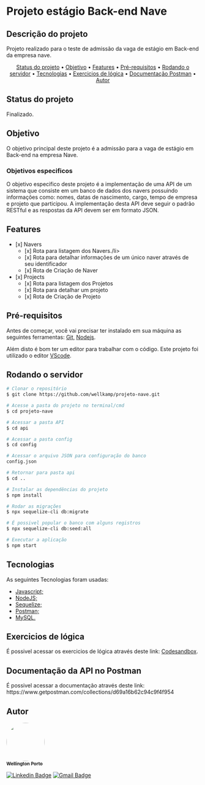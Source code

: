 <h1> Projeto estágio Back-end Nave </h1> 
<h2> Descrição do projeto </h2>
<p> Projeto realizado para o teste de admissão da vaga de estágio em Back-end da empresa nave.</p>
<p> </p>

<p align="center">
 <a href="#status">Status do projeto</a> •
 <a href="#objetivo">Objetivo</a> •
 <a href="#features">Features</a> • 
 <a href="#prerequisitos">Pré-requisitos</a> • 
 <a href="#rodando">Rodando o servidor</a> • 
 <a href="#tecnologias">Tecnologias</a> • 
 <a href="#logica">Exercicios de lógica</a> •
 <a href="#postman">Documentação Postman</a> •
 <a href="#autor">Autor</a>
</p>

<h2 id='status'>Status do projeto</h2>
<p>Finalizado.</p>

<h2>Objetivo</h2>
<p>O objetivo principal deste projeto é a admissão para a vaga de estágio em Back-end na empresa Nave.</p>
<h3>Objetivos especificos</h3>
<p>O objetivo especifico deste projeto é a implementação de uma API de um sistema que consiste
em um banco de dados dos navers possuindo informações como: nomes, datas de nascimento, cargo, tempo de empresa e projeto que participou. 
A implementação desta API deve seguir o padrão RESTful e as respostas da API devem ser em formato JSON.</p>


<h2 id='features'>Features</h2>
<ul>
<li>[x] Navers
<ul>
<li>[x] Rota para listagem dos Navers./li>
<li>[x] Rota para detalhar informações de um único naver através de seu identificador</li>
<li>[x] Rota de Criação de Naver</li>
</ul>
</li>

<li>[x] Projects
<ul>
<li>[x] Rota para listagem dos Projetos</li>
<li>[x] Rota para detalhar um projeto</li>
<li>[x] Rota de Criação de Projeto</li>
</ul>
</li>
</li>
</ul>

<h2 id='prerequisitos'>Pré-requisitos</h2>
<p> Antes de começar, você vai precisar ter instalado em sua máquina as seguintes ferramentas:
<a href="www.github.com">Git,</a> <a href="https://nodejs.org/en/">Nodejs</a>.
</p>

<p>Além disto é bom ter um editor para trabalhar com o código. Este projeto foi utilizado o editor 
<a href="https://code.visualstudio.com/">VScode</a>.</p>

<h2 id='rodando'>Rodando o servidor</h2>

~~~bash
# Clonar o repositório
$ git clone https://github.com/wellkamp/projeto-nave.git

# Acesse a pasta do projeto no terminal/cmd
$ cd projeto-nave

# Acessar a pasta API
$ cd api

# Acessar a pasta config
$ cd config

# Acessar o arquivo JSON para configuração do banco
config.json

# Retornar para pasta api
$ cd ..

# Instalar as dependências do projeto
$ npm install

# Rodar as migrações
$ npx sequelize-cli db:migrate

# É possivel popular o banco com alguns registros
$ npx sequelize-cli db:seed:all

# Executar a aplicação
$ npm start

~~~


<h2>Tecnologias</h2>
<p>As seguintes Tecnologias foram usadas:</p>
<ul>
<li><a href="https://pt.wikipedia.org/wiki/JavaScript">Javascript;</a></li>
<li><a href="https://nodejs.org/en/">NodeJS;</a></li>
<li><a href="https://sequelize.org/master/">Sequelize;</a></li>
<li><a href="https://www.postman.com/">Postman;</a></li>
<li><a href="https://www.mysql.com/">MySQL.</a></li>
</ul>

<h2 id='logica'>Exercicios de lógica</h2>
<p>É possivel acessar os exercicios de lógica através deste link: <a href="https://codesandbox.io/s/exercicios-estagio-nave-fk1q7">Codesandbox</a>.<p>

<h2 id='postman'>Documentação da API no Postman</h2>
<p>É possivel acessar a documentação através deste link: https://www.getpostman.com/collections/d69a16b62c94c9f4f954 </p>

<h2>Autor</h2>
<p>
 <img style="border-radius: 50%;" src="https://github.com/wellkamp.png " width="100px;" alt=""/>
 <br />
 <sub><b>Wellington Porto</b></sub></p>

[![Linkedin Badge](https://img.shields.io/badge/-Wellington-blue?style=flat-square&logo=Linkedin&logoColor=white&link=https://www.linkedin.com/in/wellington-weikamp-porto-8a00b295/)](https://www.linkedin.com/in/wellington-weikamp-porto-8a00b295/) 
[![Gmail Badge](https://img.shields.io/badge/-wellkamp@gmail.com-c14438?style=flat-square&logo=Gmail&logoColor=white&link=mailto:wellkamp@gmail.com)](mailto:wellkamp@gmail.com)
